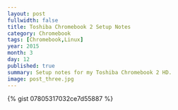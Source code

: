 ```yaml
---
layout: post
fullwidth: false
title: Toshiba Chromebook 2 Setup Notes
category: Chromebook
tags: [Chromebook,Linux]
year: 2015
month: 3
day: 12
published: true
summary: Setup notes for my Toshiba Chromebook 2 HD.
image: post_three.jpg
---
```


{% gist 07805317032ce7d55887 %}
